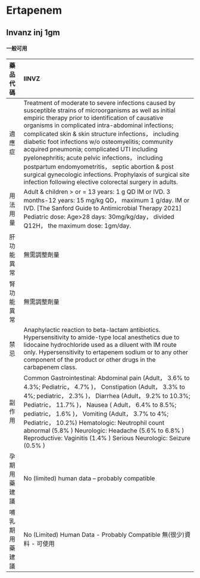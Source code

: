 # Ertapenem

## Invanz inj 1gm

#### 一般可用

| 藥品代碼       | IINVZ                                                                                                                                                                                                                                                                                                                                                                                                                                                                                                                                                                                                                 |
|:---------------|:----------------------------------------------------------------------------------------------------------------------------------------------------------------------------------------------------------------------------------------------------------------------------------------------------------------------------------------------------------------------------------------------------------------------------------------------------------------------------------------------------------------------------------------------------------------------------------------------------------------------|
| 適應症         | Treatment of moderate to severe infections caused by susceptible strains of microorganisms as well as initial empiric therapy prior to identification of causative organisms in complicated intra-abdominal infections; complicated skin & skin structure infections， including diabetic foot infections w/o osteomyelitis; community acquired pneumonia; complicated UTI including pyelonephritis; acute pelvic infections， including postpartum endomyometritis， septic abortion & post surgical gynecologic infections. Prophylaxis of surgical site infection following elective colorectal surgery in adults. |
| 用法用量       | Adult & children > or = 13 years: 1 g QD IM or IVD. 3 months-12 years: 15 mg/kg QD， maximum 1 g/day. IM or IVD. [The Sanford Guide to Antimicrobial Therapy 2021] Pediatric dose: Age>28 days: 30mg/kg/day， divided Q12H， the maximum dose: 1gm/day.                                                                                                                                                                                                                                                                                                                                                               |
| 肝功能異常     | 無需調整劑量                                                                                                                                                                                                                                                                                                                                                                                                                                                                                                                                                                                                          |
| 腎功能異常     | 無需調整劑量                                                                                                                                                                                                                                                                                                                                                                                                                                                                                                                                                                                                          |
| 禁忌           | Anaphylactic reaction to beta-lactam antibiotics. Hypersensitivity to amide-type local anesthetics due to lidocaine hydrochloride used as a diluent with IM route only. Hypersensitivity to ertapenem sodium or to any other component of the product or other drugs in the carbapenem class.                                                                                                                                                                                                                                                                                                                         |
| 副作用         | Common Gastrointestinal: Abdominal pain (Adult， 3.6% to 4.3%; Pediatric， 4.7% )， Constipation (Adult， 3.3% to 4%; pediatric， 2.3% )， Diarrhea (Adult， 9.2% to 10.3%; Pediatric， 11.7% )， Nausea ( Adult， 6.4% to 8.5%; pediatric， 1.6% )， Vomiting (Adult， 3.7% to 4%; Pediatric， 10.2%) Hematologic: Neutrophil count abnormal (5.8% ) Neurologic: Headache (5.6% to 6.8% ) Reproductive: Vaginitis (1.4% ) Serious Neurologic: Seizure (0.5% )                                                                                                                                                        |
| 孕期用藥建議   | No (limited) human data – probably compatible                                                                                                                                                                                                                                                                                                                                                                                                                                                                                                                                                                         |
| 哺乳期用藥建議 | No (Limited) Human Data - Probably Compatible 無(很少)資料 - 可使用                                                                                                                                                                                                                                                                                                                                                                                                                                                                                                                                                   |

